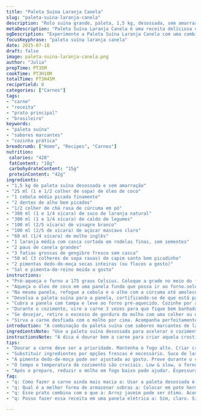 ```yaml
---
title: "Paleta Suína Laranja Canela"
slug: "paleta-suina-laranja-canela"
description: "Rolo suína grande, paleta, 1,5 kg, desossada, sem amarrar. Refogado de cebola e alho com cúrcuma e gengibre fresco. Caldo de legumes substitui o frango, vinagre branco no lugar do de arroz. Açúcar mascavo reduzido, molho inglês reforça o sabor. Laranja fatiada e casca mais grossa, canela em pau aromática, pimenta dedo-de-moça seca. Cozimento lento, quase 3h, vira carne macia que se desmancha. Use coxinha e legumes para acompanhamento. Sabor marcante, mistura cítrica com picância e leve toque doce, aroma envolvente e corpo. Sem glúten, leite, ovos ou castanhas. Cozinha prática, forno e panela, conforto garantido."
metaDescription: "Paleta Suína Laranja Canela é uma receita deliciosa com sabores marcantes, ideal para um prato aconchegante e cheio de personalidade"
ogDescription: "Experimente a Paleta Suína Laranja Canela com uma combinação de sabores cítricos e picantes que traz conforto e sabor na sua refeição"
focusKeyphrase: "paleta suína laranja canela"
date: 2025-07-18
draft: false
image: paleta-suina-laranja-canela.png
author: "Julia"
prepTime: PT35M
cookTime: PT3H10M
totalTime: PT3H45M
recipeYield: 8
categories: ["Carnes"]
tags:
- "carne"
- "receita"
- "prato principal"
- "brasileiro"
keywords:
- "paleta suína"
- "sabores marcantes"
- "cozinha prática"
breadcrumb: ["Home", "Recipes", "Carnes"]
nutrition: 
 calories: "420"
 fatContent: "18g"
 carbohydrateContent: "15g"
 proteinContent: "42g"
ingredients:
- "1,5 kg de paleta suína desossada e sem amarração"
- "25 ml (1 e 1/2 colher de sopa) de óleo de coco"
- "1 cebola média picada finamente"
- "2 dentes de alho bem picados"
- "1/2 colher de chá rasa de cúrcuma em pó"
- "300 ml (1 e 1/4 xícara) de suco de laranja natural"
- "300 ml (1 e 1/4 xícara) de caldo de legumes"
- "100 ml (2/5 xícara) de vinagre branco"
- "100 ml (2/5 de xícara) de açúcar mascavo claro"
- "60 ml (1/4 xícara) de molho inglês"
- "1 laranja média com casca cortada em rodelas finas, sem sementes"
- "2 paus de canela grandes"
- "3 fatias grossas de gengibre fresco sem casca"
- "50 ml (3 colheres de sopa rasas) de capim santo bem picadinho"
- "2 pimentas dedo-de-moça secas inteiras (ou flocos a gosto)"
- "Sal e pimenta-do-reino moída a gosto"
instructions:
- "Pré-aqueça o forno a 175 graus Celsius. Coloque a grade no meio do forno."
- "Aqueça o óleo de coco em uma panela funda que possa ir ao forno.selecionada. Doure toda a paleta suína de todos os lados. Salpique sal e pimenta por igual. Reserve a carne."
- "Na mesma panela, refogue a cebola e o alho com a cúrcuma até amolecer, cerca de 3 minutos, mexendo. Acrescente o suco de laranja, caldo de legumes, vinagre, açúcar mascavo, molho inglês, a laranja fatiada, capim santo, gengibre e os paus de canela. Misture rapidamente."
- "Devolva a paleta suína para a panela, certificando-se de que está parcialmente coberta pelo líquido. Leve para ferver em fogo médio até levantar fervura."
- "Cubra a panela com tampa e leve ao forno pré-aquecido. Cozinhe por aproximadamente 3 horas até que a carne esteja macia e desfiando com facilidade com garfo."
- "Durante o cozimento, vire a carne 3 vezes para que fique bem banhada no molho. Após esse período, retire com cuidado a paleta e as especiarias (canela, gengibre, pimenta)."
- "Se desejar, retire o excesso de gordura do molho com uma colher ou use papel absorvente."
- "Sirva a carne desfiada com o molho por cima. Acompanha perfeitamente arroz de jasmim e legumes verdes, especialmente brócolis refogado com alho."
introduction: "A combinação da paleta suína com sabores marcantes de laranja, canela e uma pitada de pimenta traz um toque diferente e convidativo. Essa receita é para aqueles dias em que o tempo está curto para aproveitamento, mas o quero comer algo aconchegante e cheio de personalidade. A carne, suculenta e macia, vai saindo da panela quase desmanchando e encharcada no molho espesso, doçor e azedinho, o calor da pimenta que aparece no fundo da garganta. O aroma da canela junto com o capim santo traz uma refrescância que surpreende. O preparo é simples, sem muita firula, e o que mais chama atenção é a fatia da laranja e os pedaços grandes de gengibre que permeiam o prato. Não precisa mais que isso para agradar a todos numa mesa farta. Está na dúvida do acompanhamento? Arroz jasmim e o tradicional brócolis refogado com alho e azeite resolvem rápido e fazem bonito. Chega de enrolação, hora de botar a mão na massa e o forno para trabalhar."
ingredientsNote: "Use a paleta suína desossada para acelerar o cozimento e facilitar a porção ao servir. O óleo de coco substitui o azeite para um toque mais aromático e leve, porém azeite pode entrar se for do seu gosto. O suco natural de laranja faz uma diferença enorme; evite os concentrados. Trocar o caldo de galinha por caldo de legumes mantém o prato mais leve e leve o lado neutro para que o molho inglês entre com força no sabor. O vinagre branco deixa o molho menos doce, mais ácido. O açúcar mascavo claro garante o toque caramelizado sem pesar. A laranja com casca está ali para reforçar o aroma cítrico, mas escolha uma que não seja muito amarga. O capim santo é típico em pratos brasucas com toque nordestino e combina muito. Quanto à pimenta, a dedo-de-moça seca traz calor moderado e sabor defumado, mas ajuste ao seu paladar. Não exagere no sal, pois o molho inglês já contribui com salinidade."
instructionsNote: "A dica é dourar bem a carne para criar aquela crostinha que mantém o suco dentro da carne durante o cozimento longo. O refogado deve ser feito na mesma panela para aproveitar os sabores. Atenção na quantidade de líquido para que não seque, e dar uma mexida rápida antes de colocar no forno. Cobrir com tampa evita que o prato fique ressecado, mas se usar panela tampada com vidro, cheque 3 vezes as condições. Vire a carne para que o molho penetre por inteiro, use espátula ou pegador para virar sem desmanchar. Retirar as especiarias ao final evita sabores amargos e excesso de picância. Se quiser, uma leve reduzida do molho no fogão após retirada do assado deixa a liga do líquido mais consistente. Pode segurar na paciência, o tempo de forno pode variar, fogo baixo faz mágica, mas mais rápido que isso, carne dura na certa. Solte a mente e se solte para comer com as mãos se quiser. Acompanhamento simples, sem erro: arroz branco de jasmim, brócolis salteados, até farofa, vai bem."
tips:
- "Dourar a carne deve ser a prioridade. Mantenha o fogo alto. Criar crosta na superfície é fundamental. Carameliza os sucos. Não tenha pressa, isso garante maciez. Use panela que vai ao forno."
- "Substituir ingredientes por opções frescas é necessário. Suco de laranja natural é feito para isso. Evitar concentrado é fundamental. A receita agradece. Cuidado com o excesso de sal. O molho inglês já dá sabor."
- "A pimenta dedo-de-moça pode ser ajustada ao gosto. Prove durante o cozimento. Mexa bem o caldo. Deixe todos os sabores juntos. Capim santo traz frescor, então é sempre bom usar. Outra opção é ervas."
- "O tempo e temperatura de cozimento são cruciais. Low & slow, o forno deve estar a 175 graus. O molho reduz aos poucos, deixando a carne saborosa. Execute a virada da carne no meio do processo para um bom resultado. Cubra bem a panela."
- "Após o preparo, reduzir o molho em fogo baixo pode ajudar. Espessura é essencial. Sirva preferencialmente com arroz de jasmim. Salada é ótima também. Por fim, carne desfiada combina bem com acompanhamento neutro."
faq:
- "q: Como fazer a carne ainda mais macia a: Usar a paleta desossada é o começo. Cozinhar devagar, não se esqueça. O tempo faz a diferença, 3 horas é o ideal. E vire a carne. Assim assegura sabor e maciez."
- "q: Qual é a melhor forma de armazenar sobras a: Colocar em pote hermético. Assim preserva sabor. Mantém na geladeira por até 3 dias. Usar no dia seguinte é melhor. Muito sabor ainda presente."
- "q: Esse prato combina com o que a: Arroz jasmim pode ser ótimo. Acompanhamentos simples funcionam. Purê de batata, farofa, legumes grelhados. A ideia é algo leve. Chame a sua criatividade, não hesite."
- "q: Posso fazer essa receita em uma panela elétrica a: Sim, claro. Siga as mesmas instruções. Você vai precisar configurar baixo por 6 horas. Cuidado para não ressecar, fique de olho. Mau uso pode prejudicar."

---
```

